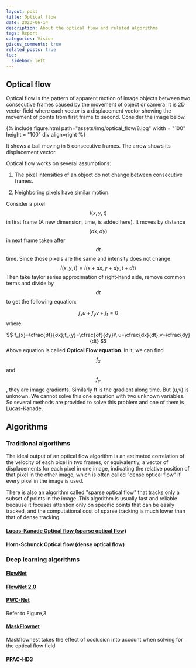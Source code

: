 ```yaml
---
layout: post
title: Optical flow
date: 2023-06-14
description: About the optical flow and related algorithms
tags: Report
categories: Vision
giscus_comments: true
related_posts: true
toc:
  sidebar: left
---
```

## Optical flow

Optical flow is the pattern of apparent motion of image objects between two consecutive frames caused by the movement of object or camera. It is 2D vector field where each vector is a displacement vector showing the movement of points from first frame to second. Consider the image below.

{% include figure.html path="assets/img/optical_flow/8.jpg" width = "100" height = "100" div align=right %}

It shows a ball moving in 5 consecutive frames. The arrow shows its displacement vector.

Optical flow works on several assumptions:

1. The pixel intensities of an object do not change between consecutive frames.

2. Neighboring pixels have similar motion.

Consider a pixel $$I(x,y,t)$$ in first frame (A new dimension, time, is added here). It moves by distance $$(dx,dy)$$ in next frame taken after $$dt$$ time. Since those pixels are the same and intensity does not change:
$$
I(x,y,t)=I(x+dx,y+dy,t+dt)
$$
Then take taylor series approximation of right-hand side, remove common terms and divide by $$dt$$ to get the following equation:


$$
f_{x}u+f_{y}v+f_{t}=0
$$
where:


$$
f_{x}=\cfrac{∂f}{∂x};f_{y}=\cfrac{∂f}{∂y}\\
u=\cfrac{dx}{dt};v=\cfrac{dy}{dt}
$$
Above equation is called **Optical Flow equation**. In it, we can find $$f_{x}$$ and $$f_{y}$$, they are image gradients. Similarly ft is the gradient along time. But (u,v) is unknown. We cannot solve this one equation with two unknown variables. So several methods are provided to solve this problem and one of them is Lucas-Kanade.

## Algorithms

### Traditional algorithms

The ideal output of an optical flow algorithm is an estimated correlation of the velocity of each pixel in two frames, or equivalently, a vector of displacements for each pixel in one image, indicating the relative position of that pixel in the other image, which is often called "dense optical flow" if every pixel in the image is used.

There is also an algorithm called "sparse optical flow" that tracks only a subset of points in the image. This algorithm is usually fast and reliable because it focuses attention only on specific points that can be easily tracked, and the computational cost of sparse tracking is much lower than that of dense tracking.

#### [Lucas-Kanade Optical flow (sparse optical flow)](https://dl.acm.org/doi/10.5555/1623264.1623280)

#### Horn-Schunck Optical flow (dense optical flow)

### Deep learning algorithms

#### [FlowNet](https://arxiv.org/pdf/1504.06852.pdf)



#### [FlowNet 2.0](https://arxiv.org/pdf/1612.01925.pdf)



#### [PWC-Net](https://arxiv.org/pdf/1709.02371.pdf)

Refer to Figure,3

#### [MaskFlownet](https://arxiv.org/pdf/2003.10955.pdf)

Maskflownest takes the effect of occlusion into account when solving for the optical flow field

#### [PPAC-HD3](https://arxiv.org/pdf/2003.14407.pdf)
